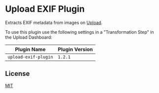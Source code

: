 # Upload EXIF Plugin

Extracts EXIF metadata from images on [Upload](https://upload.io/image-upload-api).

To use this plugin use the following settings in a "Transformation Step" in the Upload Dashboard:

| Plugin Name          | Plugin Version |
| -------------------- | -------------- |
| `upload-exif-plugin` | `1.2.1`        |

## License

[MIT](LICENSE)
